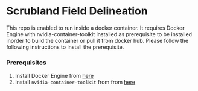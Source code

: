 # Scrubland Field Delineation
This repo is enabled to run inside a docker container. It requires Docker Engine with nvidia-container-toolkit installed as prerequisite to be installed inorder to build the container or pull it from docker hub. Please follow the following instructions to install the prerequisite.

### Prerequisites
1. Install Docker Engine from [here](https://docs.docker.com/engine/install/)
2. Install `nvidia-container-toolkit` from from [here](https://docs.nvidia.com/datacenter/cloud-native/container-toolkit/latest/install-guide.html)

 
